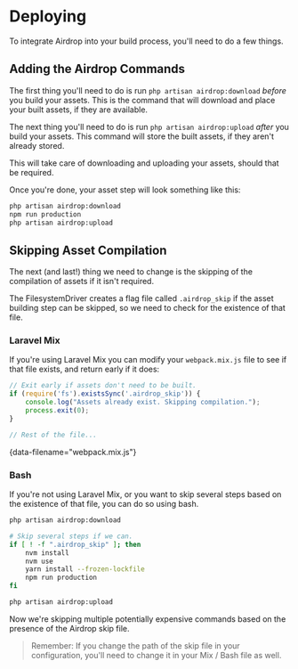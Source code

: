 
# Deploying

To integrate Airdrop into your build process, you'll need to do a few things.

## Adding the Airdrop Commands

The first thing you'll need to do is run `php artisan airdrop:download` _before_ you build your assets. This is the command that will download and place your built assets, if they are available.

The next thing you'll need to do is run `php artisan airdrop:upload` _after_ you build your assets. This command will store the built assets, if they aren't already stored.

This will take care of downloading and uploading your assets, should that be required.

Once you're done, your asset step will look something like this:

```bash
php artisan airdrop:download
npm run production
php artisan airdrop:upload
```

## Skipping Asset Compilation

The next (and last!) thing we need to change is the skipping of the compilation of assets if it isn't required.

The FilesystemDriver creates a flag file called `.airdrop_skip` if the asset building step can be skipped, so we need to check for the existence of that file.

### Laravel Mix
If you're using Laravel Mix you can modify your `webpack.mix.js` file to see if that file exists, and return early if it does:

```js
// Exit early if assets don't need to be built.
if (require('fs').existsSync('.airdrop_skip')) {
    console.log("Assets already exist. Skipping compilation.");
    process.exit(0);
}

// Rest of the file...
``` 
{data-filename="webpack.mix.js"}

### Bash

If you're not using Laravel Mix, or you want to skip several steps based on the existence of that file, you can do so using bash.

```bash
php artisan airdrop:download

# Skip several steps if we can.
if [ ! -f ".airdrop_skip" ]; then
    nvm install
    nvm use
    yarn install --frozen-lockfile
    npm run production
fi

php artisan airdrop:upload
```

Now we're skipping multiple potentially expensive commands based on the presence of the Airdrop skip file. 

> Remember: If you change the path of the skip file in your configuration, you'll need to change it in your Mix / Bash file as well.



